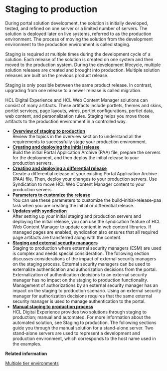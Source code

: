 # Staging to production

During portal solution development, the solution is initially developed, tested, and refined on one server or a limited number of servers. The solution is deployed later on live systems, referred to as the production environment. The process of moving the solution from the development environment to the production environment is called staging.

Staging is required at multiple times during the development cycle of a solution. Each release of the solution is created on one system and then moved to the production system. During the development lifecycle, multiple solution releases are created and brought into production. Multiple solution releases are built on the previous product release.

Staging is only possible between the same product release. In contrast, upgrading from one release to a newer release is called migration.

HCL Digital Experience and HCL Web Content Manager solutions can consist of many artifacts. These artifacts include portlets, themes and skins, portlet services, page layouts, wires, portlet configurations, portlet data, web content, and personalization rules. Staging helps you move those artifacts to the production environment in a controlled way.

-   **[Overview of staging to production](../deploy/dep_ovr_concepts.md)**  
Review the topics in the overview section to understand all the requirements to successfully stage your production environment.
-   **[Creating and deploying the initial release](../deploy/dep_initial.md)**  
Build the initial Portal Application Archive \(PAA\) file, prepare the servers for the deployment, and then deploy the initial release to your production servers.
-   **[Creating and deploying a differential release](../deploy/dep_differential.md)**  
Create a differential release of your existing Portal Application Archive \(PAA\) file. Then, deploy your changes to your production servers. Use Syndication to move HCL Web Content Manager content to your production servers.
-   **[Parameters to customize the release](../deploy/dep_cust_paa.md)**  
You can use these parameters to customize the build-initial-release-paa task when you are creating the initial or differential release.
-   **[Updates with syndication](../deploy/dep_up_syn_main.md)**  
After setting up your initial staging and production servers and deploying the initial release, you can use the syndication feature of HCL Web Content Manager to update content in web content libraries. If managed pages are enabled, syndication also ensures that all required page artifacts are transferred along with the content.
-   **[Staging and external security managers](../deploy/dep_stageextac.md)**  
Staging to production where external security managers \(ESM\) are used is complex and needs special consideration. The following section discusses considerations of the impact of external security managers on the staging process. External security managers can be used to externalize authentication and authorization decisions from the portal. Externalization of authentication decisions to an external security manager has no impact on the staging to production functionality. Management of authorizations by an external security manager has an impact on the staging to production scenario. Using an external security manager for authorization decisions requires that the same external security manager is used to manage authentication to the portal.
-   **[Manual staging to production process](../deploy/mans2p_intro.md)**  
 HCL Digital Experience provides two solutions through staging to production; manual and automated. For more information about the automated solution, see Staging to production. The following sections guide you through the manual solution for a stand-alone server. Two stand-alone servers are used to represent a development and production environment, which corresponds to the host name used in the examples.


**Related information**  


[Multiple tier environments](../migrate/mig_multiple_envs.md)

